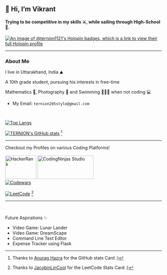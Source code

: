 ## 👋 Hi, I’m Vikrant

#### Trying to be competitive in my skills ⚔, while sailing through High-School 🎒.

 
[![An image of @ternion1121's Holopin badges, which is a link to view their full Holopin profile](https://holopin.me/ternion1121)](https://holopin.io/@ternion1121)

<hr>

### About Me

I live in Uttarakhand, India ⛰

A 10th grade student, pursuing his interests in free-time 

Mathematics 📝, Photography 📸  and Swimming 🏊🏽‍♂️ when not coding 💻 

- My Email: `ternion205stylo@gmail.com`

<br>

[![Top Langs](https://github-readme-stats.vercel.app/api/top-langs/?username=TERNION-1121&layout=donut&theme=prussian)](https://github.com/anuraghazra/github-readme-stats)


[![TERNION's GitHub stats](https://github-readme-stats.vercel.app/api?username=TERNION-1121&show_icons=true&theme=prussian&rank_icon=github)](https://github.com/anuraghazra/github-readme-stats) [^2]

<hr>

Checkout my Profiles on various Coding Platforms!
<br>
<br>
<a href = "https://www.hackerrank.com/ternion205stylo?hr_r=1" target = "blank"><img src = "https://hrcdn.net/fcore/assets/work/header/hackerrank_logo-21e2867566.svg" alt = "HackerRank" height = "75" width = "100"></a>
<a href = "https://www.codingninjas.com/studio/profile/vikrant2205" target = "blank"><img src = "https://files.codingninjas.com/new-cn-logos-31142.svg" alt = "CodingNinjas Studio" height = "75" width = "180"></a>
<br>
<a href = "https://www.codewars.com/users/TERNION2205" target = "blank"><img src = "https://www.codewars.com/users/TERNION2205/badges/large" alt = "Codewars"></a>
<br>
<br>
<a href = "https://leetcode.com/TERNION2205/" target = "blank"><img src = "https://leetcard.jacoblin.cool/TERNION2205?theme=dark" alt = "LeetCode"></a> [^1]

<hr>
<br>

Future Aspirations ✨
- Video Game: Lunar Lander
- Video Game: DreamScape
- Command Line Text Editor
- Expense Tracker using Flask


[^1]: Thanks to [JacobinLinCool](https://github.com/JacobLinCool/LeetCode-Stats-Card) for the LeetCode Stats Card :)
[^2]: Thanks to [Anurag Hazra](https://github.com/anuraghazra/github-readme-stats) for the GitHub stats Card :)
<!---
TERNION-1121/TERNION-1121 is a ✨ special ✨ repository because its `README.md` (this file) appears on your GitHub profile.
You can click the Preview link to take a look at your changes.
--->
